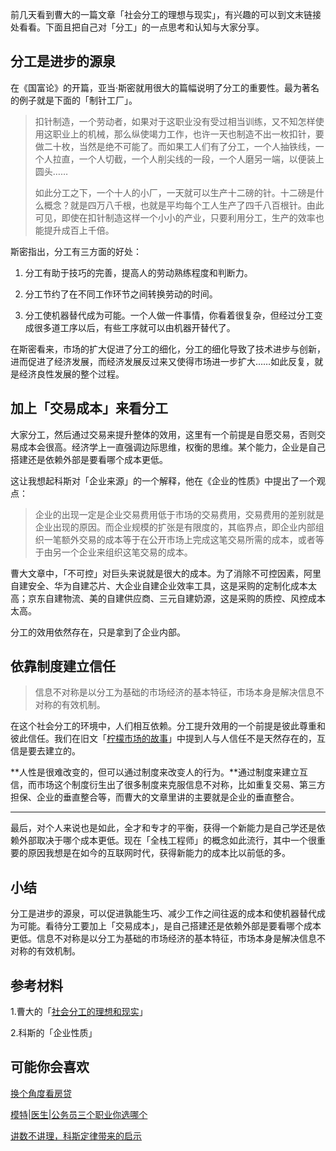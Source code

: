 前几天看到曹大的一篇文章「社会分工的理想与现实」，有兴趣的可以到文末链接处看看。下面且把自己对「分工」的一点思考和认知与大家分享。

## 分工是进步的源泉
在《国富论》的开篇，亚当·斯密就用很大的篇幅说明了分工的重要性。最为著名的例子就是下面的「制针工厂」。

> 扣针制造，一个劳动者，如果对于这职业没有受过相当训练，又不知怎样使用这职业上的机械，那么纵使竭力工作，也许一天也制造不出一枚扣针，要做二十枚，当然是绝不可能了。而如果工人们有了分工，一个人抽铁线，一个人拉直，一个人切截，一个人削尖线的一段，一个人磨另一端，以便装上圆头……
> 
> 如此分工之下，一个十人的小厂，一天就可以生产十二磅的针。十二磅是什么概念？就是四万八千根，也就是平均每个工人生产了四千八百根针。由此可见，即使在扣针制造这样一个小小的产业，只要利用分工，生产的效率也能提升成百上千倍。

斯密指出，分工有三方面的好处：

1. 分工有助于技巧的完善，提高人的劳动熟练程度和判断力。

2. 分工节约了在不同工作环节之间转换劳动的时间。

3. 分工使机器替代成为可能。一个人做一件事情，你看着很复杂，但经过分工变成很多道工序以后，有些工序就可以由机器开替代了。

在斯密看来，市场的扩大促进了分工的细化，分工的细化导致了技术进步与创新，进而促进了经济发展，而经济发展反过来又使得市场进一步扩大……如此反复，就是经济良性发展的整个过程。

## 加上「交易成本」来看分工
大家分工，然后通过交易来提升整体的效用，这里有一个前提是自愿交易，否则交易成本会很高。经济学上一直强调边际思维，权衡的思维。某个能力，企业是自己搭建还是依赖外部是要看哪个成本更低。

这让我想起科斯对「企业来源」的一个解释，他在《企业的性质》中提出了一个观点：

> 企业的出现一定是企业交易费用低于市场的交易费用，交易费用的差别就是企业出现的原因。而企业规模的扩张是有限度的，其临界点，即企业内部组织一笔额外交易的成本等于在公开市场上完成这笔交易所需的成本，或者等于由另一个企业来组织这笔交易的成本。


曹大文章中，「不可控」对巨头来说就是很大的成本。为了消除不可控因素，阿里自建安全、华为自建芯片、大企业自建企业效率工具，这是采购的定制化成本太高；京东自建物流、美的自建供应商、三元自建奶源，这是采购的质控、风控成本太高。

分工的效用依然存在，只是拿到了企业内部。

## 依靠制度建立信任

> 信息不对称是以分工为基础的市场经济的基本特征，市场本身是解决信息不对称的有效机制。

在这个社会分工的环境中，人们相互依赖。分工提升效用的一个前提是彼此尊重和彼此信任。我们在旧文「[柠檬市场的故事](https://mp.weixin.qq.com/s/B-33zjYQq_Cdr7PCWZCMYQ)」中提到人与人信任不是天然存在的，互信是要去建立的。

**人性是很难改变的，但可以通过制度来改变人的行为。**通过制度来建立互信，而市场这个制度衍生出了很多制度来克服信息不对称，比如重复交易、第三方担保、企业的垂直整合等，而曹大的文章里讲的主要就是企业的垂直整合。

***
最后，对个人来说也是如此，全才和专才的平衡，获得一个新能力是自己学还是依赖外部取决于哪个成本更低。现在「全栈工程师」的概念如此流行，其中一个很重要的原因我想是在如今的互联网时代，获得新能力的成本比以前低的多。

## 小结
分工是进步的源泉，可以促进孰能生巧、减少工作之间往返的成本和使机器替代成为可能。看待分工要加上「交易成本」，是自己搭建还是依赖外部是要看哪个成本更低。信息不对称是以分工为基础的市场经济的基本特征，市场本身是解决信息不对称的有效机制。


## 参考材料
1.曹大的「[社会分工的理想和现实](https://mp.weixin.qq.com/s/by7PnZJfsltF-0zXHWzl8w)」

2.科斯的「企业性质」

## 可能你会喜欢
[换个角度看房贷](https://mp.weixin.qq.com/s/bPpGOr_puIoJnJYtk8GFiQ)

[模特|医生|公务员三个职业你选哪个](https://mp.weixin.qq.com/s/-JRRhPYMo81bwKnr0pPI5g)

[讲数不讲理，科斯定律带来的启示](https://mp.weixin.qq.com/s/5C_iUVV1DZ4yENpymgMWWA)
